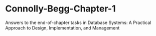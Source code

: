 # Connolly-Begg-Chapter-1
Answers to the end-of-chapter tasks in Database Systems: A Practical Approach to Design, Implementation, and Management
